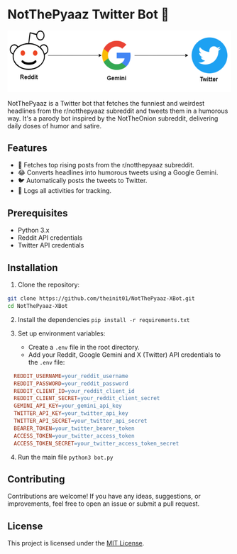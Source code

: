 
# NotThePyaaz Twitter Bot 🤖
<p align="center">
<img src="/assets/diagram.png">
</p>


NotThePyaaz is a Twitter bot that fetches the funniest and weirdest headlines from the r/notthepyaaz subreddit and tweets them in a humorous way. It's a parody bot inspired by the NotTheOnion subreddit, delivering daily doses of humor and satire.

## Features

-   🤖 Fetches top rising posts from the r/notthepyaaz subreddit.
-   😂 Converts headlines into humorous tweets using a Google Gemini.
-   🐦 Automatically posts the tweets to Twitter.
-   📝 Logs all activities for tracking.


## Prerequisites

-   Python 3.x
-   Reddit API credentials
-   Twitter API credentials

## Installation 

1. Clone the repository:
  ```bash
  git clone https://github.com/theinit01/NotThePyaaz-XBot.git 
  cd NotThePyaaz-XBot
  ```
2. Install the dependencies
`pip install -r requirements.txt`

3. Set up environment variables:
	- Create a `.env` file in the root directory.
	- Add your Reddit, Google Gemini and X (Twitter) API credentials to the `.env` file:
	
  ```makefile
	REDDIT_USERNAME=your_reddit_username
	REDDIT_PASSWORD=your_reddit_password
	REDDIT_CLIENT_ID=your_reddit_client_id
	REDDIT_CLIENT_SECRET=your_reddit_client_secret
	GEMINI_API_KEY=your_gemini_api_key
	TWITTER_API_KEY=your_twitter_api_key
	TWITTER_API_SECRET=your_twitter_api_secret
	BEARER_TOKEN=your_twitter_bearer_token
	ACCESS_TOKEN=your_twitter_access_token
	ACCESS_TOKEN_SECRET=your_twitter_access_token_secret
  ```

4. Run the main file
`python3 bot.py`



## Contributing 
Contributions are welcome! If you have any ideas, suggestions, or improvements, feel free to open an issue or submit a pull request. 
## License 
This project is licensed under the [MIT License](LICENSE).
